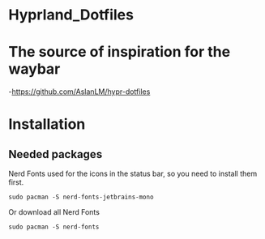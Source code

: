 # Hyprland_Dotfiles

# The source of inspiration for the waybar 
-https://github.com/AslanLM/hypr-dotfiles

# Installation


## Needed packages

Nerd Fonts used for the icons in the status bar, so you need to install them first.
```
sudo pacman -S nerd-fonts-jetbrains-mono
```
Or download all Nerd Fonts 
```
sudo pacman -S nerd-fonts
```